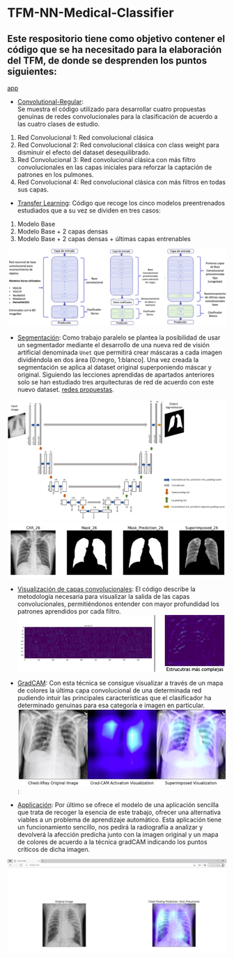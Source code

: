 # TFM-NN-Medical-Classifier

## Este respositorio tiene como objetivo contener el código que se ha necesitado para la elaboración del TFM, de donde se desprenden los puntos siguientes:

[app](https://tfm-tdda2pscka-ew.a.run.app/)


* [Convolutional-Regular](/Convolutional-Regular): <div class=text-justify> Se muestra el código utilizado para desarrollar cuatro propuestas genuinas de redes convolucionales para la clasificación de acuerdo a las cuatro clases de estudio. </div>

1. Red Convolucional 1: Red convolucional clásica
2. Red Convolucional 2: Red convolucional clásica con class weight para disminuir el efecto del dataset desequilibrado.
3. Red Convolucional 3: Red convolucional clásica con más filtro convolucionales en las capas iniciales para reforzar la captación de patrones en los pulmones.
4. Red Convolucional 4: Red convolucional clásica con más filtros en todas sus capas.

* [Transfer Learning](/Transfer-Learning): Código que recoge los cinco modelos preentrenados estudiados que a su vez se dividen en tres casos:

1. Modelo Base
2. Modelo Base + 2 capas densas
3. Modelo Base + 2 capas densas + últimas capas entrenables

![Transfer Learning diagram](/Images/transfer-learning.png?raw=true 'Esquema de trabajo *Transfer-Learning*')

* [Segmentación](/Segmentacion): Como trabajo paralelo se plantea la posibilidad de usar un segmentador mediante el desarrollo de una nueva red de visión artificial denominada `Unet` que permitirá crear máscaras a cada imagen dividiéndola en dos área [0:negro, 1:blanco]. Una vez creada la segmentación se aplica al dataset original superponiendo máscar y original. Siguiendo las lecciones aprendidas de apartados anteriores solo se han estudiado tres arquitecturas de red de acuerdo con este nuevo dataset. [redes propuestas](/Segmentacion/Conv-Regular).


![Esquema segmentador](Images/segmentation.png)
![Original + Mask](/Images/original_mask.JPG)


* [Visualización de capas convolucionales](/Layers-Visualization): El código describe la metodología necesaria para visualizar la salida de las capas convolucionales, permitiéndonos entender con mayor profundidad los patrones aprendidos por cada filtro. 
![visualización de capas](/Images/layer_visualization.JPG)


* [GradCAM](/Grad-CAM): Con esta técnica se consigue visualizar a través de un mapa de colores la última capa convolucional de una determinada red pudiendo intuir las principales características que el clasificador ha determinado genuinas para esa categoría e imagen en particular. 
![GradCAM](/Images/gradCAM.JPG):

* [Applicación](/app): Por último se ofrece el modelo de una aplicación sencilla que trata de recoger la esencia de este trabajo, ofrecer una alternativa viables a un problema de aprendizaje automático. Esta aplicación tiene un funcionamiento sencillo, nos pedirá la radiografía a analizar y devolverá la afección predicha junto con la imagen original y un mapa de colores de acuerdo a la técnica gradCAM indicando los puntos críticos de dicha imagen.

![app](/Images/app.JPG)
